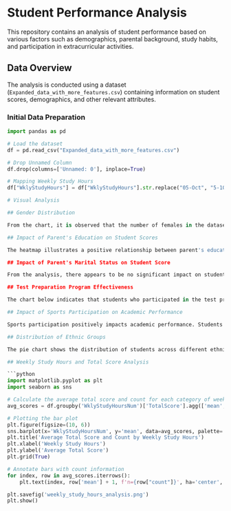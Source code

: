 # Student Performance Analysis

This repository contains an analysis of student performance based on various factors such as demographics, parental background, study habits, and participation in extracurricular activities.

## Data Overview

The analysis is conducted using a dataset (`Expanded_data_with_more_features.csv`) containing information on student scores, demographics, and other relevant attributes.

### Initial Data Preparation

```python
import pandas as pd

# Load the dataset
df = pd.read_csv("Expanded_data_with_more_features.csv")

# Drop Unnamed Column
df.drop(columns=['Unnamed: 0'], inplace=True)

# Mapping Weekly Study Hours
df["WklyStudyHours"] = df["WklyStudyHours"].str.replace("05-Oct", "5-10")

# Visual Analysis

## Gender Distribution

From the chart, it is observed that the number of females in the dataset is higher than the number of males.

## Impact of Parent's Education on Student Scores

The heatmap illustrates a positive relationship between parent's education level and student scores.

## Impact of Parent's Marital Status on Student Score

From the analysis, there appears to be no significant impact on student scores due to their parent's marital status.

## Test Preparation Program Effectiveness

The chart below indicates that students who participated in the test preparation program generally achieved higher average scores in Math, Reading, and Writing compared to those who did not participate. This suggests that the test preparation program is effective in enhancing academic performance.

## Impact of Sports Participation on Academic Performance

Sports participation positively impacts academic performance. Students who engage in regular or occasional sports activities tend to achieve higher scores in Math, Reading, and Writing.

## Distribution of Ethnic Groups

The pie chart shows the distribution of students across different ethnic groups in the dataset.

## Weekly Study Hours and Total Score Analysis

```python
import matplotlib.pyplot as plt
import seaborn as sns

# Calculate the average total score and count for each category of weekly study hours
avg_scores = df.groupby('WklyStudyHoursNum')['TotalScore'].agg(['mean', 'count']).reset_index()

# Plotting the bar plot
plt.figure(figsize=(10, 6))
sns.barplot(x='WklyStudyHoursNum', y='mean', data=avg_scores, palette='viridis')
plt.title('Average Total Score and Count by Weekly Study Hours')
plt.xlabel('Weekly Study Hours')
plt.ylabel('Average Total Score')
plt.grid(True)

# Annotate bars with count information
for index, row in avg_scores.iterrows():
    plt.text(index, row['mean'] + 1, f'n={row["count"]}', ha='center', color='black')

plt.savefig('weekly_study_hours_analysis.png')
plt.show()
